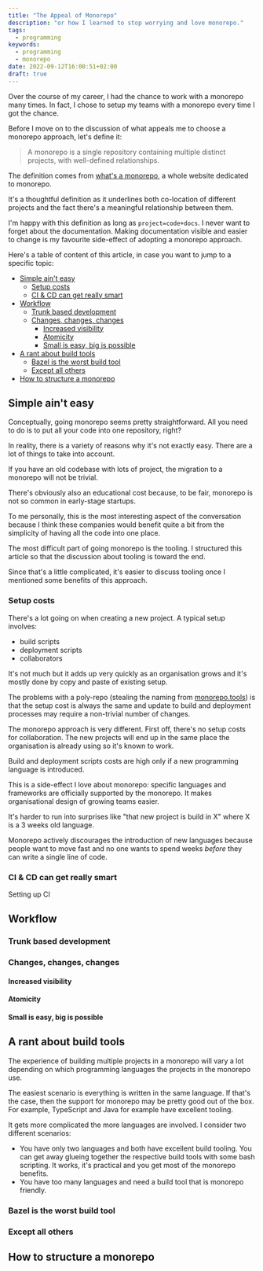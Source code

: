 ```yaml
---
title: "The Appeal of Monorepo"
description: "or how I learned to stop worrying and love monorepo."
tags:
  - programming
keywords:
  - programming
  - monorepo
date: 2022-09-12T16:00:51+02:00
draft: true
---
```


Over the course of my career, I had the chance to work with a monorepo many
times. In fact, I chose to setup my teams with a monorepo every time I got the
chance.

Before I move on to the discussion of what appeals me to choose a monorepo
approach, let's define it:

> A monorepo is a single repository containing multiple distinct projects, with
> well-defined relationships.

The definition comes from [what's a
monorepo](https://monorepo.tools/#what-is-a-monorepo), a whole website dedicated
to monorepo.

It's a thoughtful definition as it underlines both co-location of different
projects and the fact there's a meaningful relationship between them.

I'm happy with this definition as long as `project=code+docs`. I never want to
forget about the documentation. Making documentation visible and easier to
change is my favourite side-effect of adopting a monorepo approach.

Here's a table of content of this article, in case you want to jump to a
specific topic:

- [Simple ain't easy](#simple-aint-easy)
  - [Setup costs](#setup-costs)
  - [CI & CD can get really smart](#ci--cd-can-get-really-smart)
- [Workflow](#workflow)
  - [Trunk based development](#trunk-based-development)
  - [Changes, changes, changes](#changes-changes-changes)
    - [Increased visibility](#increased-visibility)
    - [Atomicity](#atomicity)
    - [Small is easy, big is possible](#small-is-easy-big-is-possible)
- [A rant about build tools](#a-rant-about-build-tools)
  - [Bazel is the worst build tool](#bazel-is-the-worst-build-tool)
  - [Except all others](#except-all-others)
- [How to structure a monorepo](#how-to-structure-a-monorepo)

## Simple ain't easy

Conceptually, going monorepo seems pretty straightforward. All you need to do is
to put all your code into one repository, right?

In reality, there is a variety of reasons why it's not exactly easy. There are a
lot of things to take into account.

If you have an old codebase with lots of project, the migration to a monorepo
will not be trivial.

There's obviously also an educational cost because, to be fair, monorepo is not
so common in early-stage startups.

To me personally, this is the most interesting aspect of the conversation
because I think these companies would benefit quite a bit from the simplicity of
having all the code into one place.

The most difficult part of going monorepo is the tooling. I structured this
article so that the discussion about tooling is toward the end.

Since that's a little complicated, it's easier to discuss tooling once I
mentioned some benefits of this approach.

### Setup costs

There's a lot going on when creating a new project. A typical setup involves:

- build scripts
- deployment scripts
- collaborators

It's not much but it adds up very quickly as an organisation grows and it's
mostly done by copy and paste of existing setup.

The problems with a poly-repo (stealing the naming from
[monorepo.tools](https://monrepo.tools)) is that the setup cost is always the
same and update to build and deployment processes may require a non-trivial
number of changes.

The monorepo approach is very different. First off, there's no setup costs for
collaboration. The new projects will end up in the same place the organisation
is already using so it's known to work.

Build and deployment scripts costs are high only if a new programming language
is introduced.

This is a side-effect I love about monorepo: specific languages and frameworks
are officially supported by the monorepo. It makes organisational design of
growing teams easier.

It's harder to run into surprises like "that new project is build in X" where X
is a 3 weeks old language.

Monorepo actively discourages the introduction of new languages because people
want to move fast and no one wants to spend weeks _before_ they can write a
single line of code.


### CI & CD can get really smart

Setting up CI

## Workflow

### Trunk based development

### Changes, changes, changes

#### Increased visibility

#### Atomicity

#### Small is easy, big is possible

## A rant about build tools

The experience of building multiple projects in a monorepo will vary a lot
depending on which programming languages the projects in the monorepo use.

The easiest scenario is everything is written in the same language. If that's
the case, then the support for monorepo may be pretty good out of the box. For
example, TypeScript and Java for example have excellent tooling.

It gets more complicated the more languages are involved. I consider two
different scenarios:

- You have only two languages and both have excellent build tooling. You can get
  away glueing together the respective build tools with some bash scripting. It
  works, it's practical and you get most of the monorepo benefits.
- You have too many languages and need a build tool that is monorepo friendly.

### Bazel is the worst build tool

### Except all others

## How to structure a monorepo
